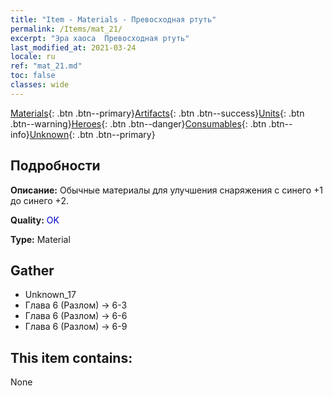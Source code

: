 ```yaml
---
title: "Item - Materials - Превосходная ртуть"
permalink: /Items/mat_21/
excerpt: "Эра хаоса  Превосходная ртуть"
last_modified_at: 2021-03-24
locale: ru
ref: "mat_21.md"
toc: false
classes: wide
---
```

 [Materials](/ru/Items/){: .btn .btn--primary}[Artifacts](/ru/Items/Artifacts/){: .btn .btn--success}[Units](/ru/Items/Units/){: .btn .btn--warning}[Heroes](/ru/Items/Heroes/){: .btn .btn--danger}[Consumables](/ru/Items/Consumables/){: .btn .btn--info}[Unknown](/ru/Items/Unknown/){: .btn .btn--primary}

## Подробности
 **Описание:** Обычные материалы для улучшения снаряжения c синего +1 до синего +2.

 **Quality:** <span style="color: #0000CD">OK</span>

 **Type:** Material

## Gather

*    Unknown_17 
*    Глава 6 (Разлом) -> 6-3 
*    Глава 6 (Разлом) -> 6-6 
*    Глава 6 (Разлом) -> 6-9 

## This item contains:

  None

